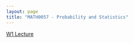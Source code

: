 ```yaml
---
layout: page
title: "MATH0057 - Probability and Statistics"
---
```

<a href="/W1.md">W1 Lecture</a>
